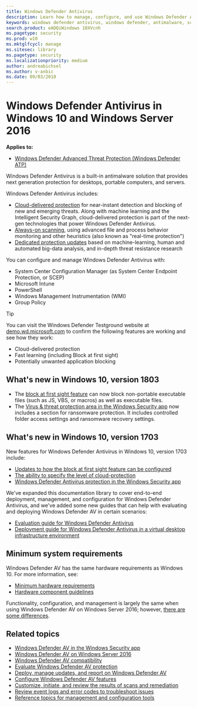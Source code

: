 ```yaml
---
title: Windows Defender Antivirus
description: Learn how to manage, configure, and use Windows Defender AV, the built-in antimalware and antivirus product available in Windows 10 and Windows Server 2016
keywords: windows defender antivirus, windows defender, antimalware, scep, system center endpoint protection, system center configuration manager, virus, malware, threat, detection, protection, security
search.product: eADQiWindows 10XVcnh
ms.pagetype: security
ms.prod: w10
ms.mktglfcycl: manage
ms.sitesec: library
ms.pagetype: security
ms.localizationpriority: medium
author: andreabichsel
ms.author: v-anbic
ms.date: 09/03/2018
---
```


# Windows Defender Antivirus in Windows 10 and Windows Server 2016

**Applies to:**

- [Windows Defender Advanced Threat Protection (Windows Defender ATP)](https://wincom.blob.core.windows.net/documents/Windows10_Commercial_Comparison.pdf)

Windows Defender Antivirus is a built-in antimalware solution that provides next generation protection for desktops, portable computers, and servers.

Windows Defender Antivirus includes:
- [Cloud-delivered protection](utilize-microsoft-cloud-protection-windows-defender-antivirus.md) for near-instant detection and blocking of new and emerging threats. Along with machine learning and the Intelligent Security Graph, cloud-delivered protection is part of the next-gen technologies that power Windows Defender Antivirus. 
- [Always-on scanning](configure-real-time-protection-windows-defender-antivirus.md), using advanced file and process behavior monitoring and other heuristics (also known as "real-time protection")
- [Dedicated protection updates](manage-updates-baselines-windows-defender-antivirus.md) based on machine-learning, human and automated big-data analysis, and in-depth threat resistance research

You can configure and manage Windows Defender Antivirus with:
- System Center Configuration Manager (as System Center Endpoint Protection, or SCEP) 
- Microsoft Intune
- PowerShell
- Windows Management Instrumentation (WMI)
- Group Policy

>[!TIP]
>You can visit the Windows Defender Testground website at [demo.wd.microsoft.com](https://demo.wd.microsoft.com?ocid=cx-wddocs-testground) to confirm the following features are working and see how they work:
>- Cloud-delivered protection
>- Fast learning (including Block at first sight)
>- Potentially unwanted application blocking

## What's new in Windows 10, version 1803

- The [block at first sight feature](configure-block-at-first-sight-windows-defender-antivirus.md) can now block non-portable executable files (such as JS, VBS, or macros) as well as executable files.
- The [Virus & threat protection area in the Windows Security app](windows-defender-security-center-antivirus.md) now includes a section for ransomware protection. It includes controlled folder access settings and ransomware recovery settings.


## What's new in Windows 10, version 1703

New features for Windows Defender Antivirus in Windows 10, version 1703 include:
- [Updates to how the block at first sight feature can be configured](configure-block-at-first-sight-windows-defender-antivirus.md)
- [The ability to specify the level of cloud-protection](specify-cloud-protection-level-windows-defender-antivirus.md)
- [Windows Defender Antivirus protection in the Windows Security app](windows-defender-security-center-antivirus.md)

We've expanded this documentation library to cover end-to-end deployment, management, and configuration for Windows Defender Antivirus, and we've added some new guides that can help with evaluating and deploying Windows Defender AV in certain scenarios:
- [Evaluation guide for Windows Defender Antivirus](evaluate-windows-defender-antivirus.md)
- [Deployment guide for Windows Defender Antivirus in a virtual desktop infrastructure environment](deployment-vdi-windows-defender-antivirus.md)


<a id="sysreq"></a>
## Minimum system requirements

Windows Defender AV has the same hardware requirements as Windows 10. For more information, see:
-   [Minimum hardware requirements](https://msdn.microsoft.com/library/windows/hardware/dn915086.aspx)
-   [Hardware component guidelines](https://msdn.microsoft.com/library/windows/hardware/dn915049.aspx)

Functionality, configuration, and management is largely the same when using Windows Defender AV on Windows Server 2016; however, [there are some differences](windows-defender-antivirus-on-windows-server-2016.md).

## Related topics

- [Windows Defender AV in the Windows Security app](windows-defender-security-center-antivirus.md)
- [Windows Defender AV on Windows Server 2016](windows-defender-antivirus-on-windows-server-2016.md)
- [Windows Defender AV compatibility](windows-defender-antivirus-compatibility.md)
- [Evaluate Windows Defender AV protection](evaluate-windows-defender-antivirus.md)
- [Deploy, manage updates, and report on Windows Defender AV](deploy-manage-report-windows-defender-antivirus.md)
- [Configure Windows Defender AV features](configure-windows-defender-antivirus-features.md)
- [Customize, initiate, and review the results of scans and remediation](customize-run-review-remediate-scans-windows-defender-antivirus.md)
- [Review event logs and error codes to troubleshoot issues](troubleshoot-windows-defender-antivirus.md)
- [Reference topics for management and configuration tools](configuration-management-reference-windows-defender-antivirus.md)


